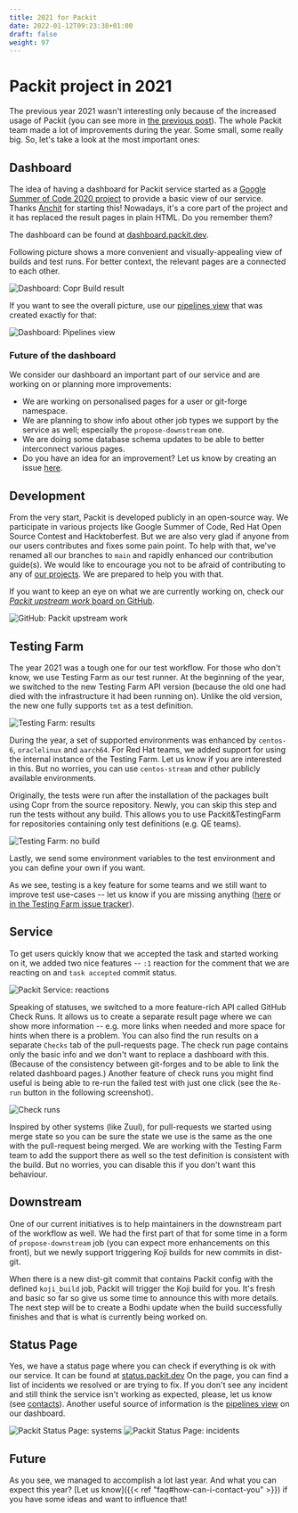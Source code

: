 ```yaml
---
title: 2021 for Packit
date: 2022-01-12T09:23:38+01:00
draft: false
weight: 97
---
```


# Packit project in 2021

The previous year 2021 wasn't interesting only because of the increased usage of Packit
(you can see more in [the previous post](../2021-in-numbers)).
The whole Packit team made a lot of improvements during the year.
Some small, some really big. So, let's take a look at the most important ones:

## Dashboard

The idea of having a dashboard for Packit service started as a
[Google Summer of Code 2020 project](https://communityblog.fedoraproject.org/gsoc-progress-report-dashboard-for-packit-july-1-aug-16-2020/)
to provide a basic view of our service.
Thanks [Anchit](https://github.com/IceWreck) for starting this!
Nowadays, it's a core part of the project and it has replaced the result pages in plain HTML. Do you remember them?

The dashboard can be found at [dashboard.packit.dev](https://dashboard.packit.dev).

Following picture shows a more convenient and visually-appealing view of builds and test runs.
For better context, the relevant pages are a connected to each other.

![Dashboard: Copr Build result](/images/2021-features-dashboard-copr.png)

If you want to see the overall picture, use our [pipelines view](https://dashboard.packit.dev/pipelines) that was created exactly for that:

![Dashboard: Pipelines view](/images/2021-features-dashboard-pipelines.png)

### Future of the dashboard

We consider our dashboard an important part of our service and are working on or planning more improvements:

- We are working on personalised pages for a user or git-forge namespace.
- We are planning to show info about other job types we support by the service as well;
  especially the `propose-downstream` one.
- We are doing some database schema updates to be able to better interconnect various pages.
- Do you have an idea for an improvement?
  Let us know by creating an issue [here](https://github.com/packit/dashboard/issues/new).

## Development

From the very start, Packit is developed publicly in an open-source way.
We participate in various projects like Google Summer of Code, Red Hat Open Source Contest and Hacktoberfest.
But we are also very glad if anyone from our users contributes and fixes some pain point.
To help with that, we've renamed all our branches to `main` and rapidly enhanced our contribution guide(s).
We would like to encourage you not to be afraid of contributing to any of [our projects](https://github.com/packit/).
We are prepared to help you with that.

If you want to keep an eye on what we are currently working on, check our [_Packit upstream work_ board on GitHub](https://github.com/orgs/packit/projects/4).

![GitHub: Packit upstream work](/images/2021-features-github-project.png)

## Testing Farm

The year 2021 was a tough one for our test workflow. For those who don't know, we use Testing Farm as our test runner.
At the beginning of the year, we switched to the new Testing Farm API version
(because the old one had died with the infrastructure it had been running on).
Unlike the old version, the new one fully supports `tmt` as a test definition.

![Testing Farm: results](/images/2021-features-testing-farm-results.png)

During the year, a set of supported environments was enhanced by `centos-6`, `oraclelinux` and `aarch64`.
For Red Hat teams, we added support for using the internal instance of the Testing Farm.
Let us know if you are interested in this.
But no worries, you can use `centos-stream` and other publicly available environments.

Originally, the tests were run after the installation of the packages built using Copr from the source repository.
Newly, you can skip this step and run the tests without any build. This allows you to use Packit&TestingFarm
for repositories containing only test definitions (e.g. QE teams).

![Testing Farm: no build](/images/2021-features-tf-no-build.png)

Lastly, we send some environment variables to the test environment and you can define your own if you want.

As we see, testing is a key feature for some teams and we still want to improve test use-cases
-- let us know if you are missing anything ([here](https://github.com/packit/packit-service/issues/new) or
[in the Testing Farm issue tracker](https://gitlab.com/groups/testing-farm/-/issues)).

## Service

To get users quickly know that we accepted the task and started working on it, we added two nice features
-- `:1` reaction for the comment that we are reacting on and `task accepted` commit status.

![Packit Service: reactions](/images/2021-features-thumbs-up.png)

Speaking of statuses, we switched to a more feature-rich API called GitHub Check Runs.
It allows us to create a separate result page where we can show more information
-- e.g. more links when needed and more space for hints when there is a problem.
You can also find the run results on a separate `Checks` tab of the pull-requests page.
The check run page contains only the basic info and we don't want to replace a dashboard with this.
(Because of the consistency between git-forges and to be able to link the related dashboard pages.)
Another feature of check runs you might find useful is being able to re-run the failed test with just one click
(see the `Re-run` button in the following screenshot).

![Check runs](/images/2021-features-check-runs.png)

Inspired by other systems (like Zuul), for pull-requests we started using merge state
so you can be sure the state we use is the same as the one with the pull-request being merged.
We are working with the Testing Farm team to add the support there as well so the test definition is consistent with the build.
But no worries, you can disable this if you don't want this behaviour.

## Downstream

One of our current initiatives is to help maintainers in the downstream part of the workflow as well.
We had the first part of that for some time in a form of `propose-downstream` job (you can expect more enhancements on this front),
but we newly support triggering Koji builds for new commits in dist-git.

When there is a new dist-git commit that contains Packit config with the defined `koji_build` job,
Packit will trigger the Koji build for you.
It's fresh and basic so far so give us some time to announce this with more details.
The next step will be to create a Bodhi update when the build successfully finishes and that is
what is currently being worked on.

## Status Page

Yes, we have a status page where you can check if everything is ok with our service.
It can be found at [status.packit.dev](https://status.packit.dev/)
On the page, you can find a list of incidents we resolved or are trying to fix.
If you don't see any incident and still think the service isn't working as expected, please,
let us know (see [contacts](/#contact)).
Another useful source of information is the [pipelines view](https://dashboard.packit.dev/pipelines) on our dashboard.

![Packit Status Page: systems](/images/2021-features-status-1.png)
![Packit Status Page: incidents](/images/2021-features-status-2.png)

## Future

As you see, we managed to accomplish a lot last year. And what you can expect this year?
[Let us know]({{< ref "faq#how-can-i-contact-you" >}}) if you have some ideas and want to influence that!
